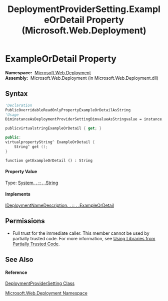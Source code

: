 ﻿---
title: DeploymentProviderSetting.ExampleOrDetail Property  (Microsoft.Web.Deployment)
TOCTitle: ExampleOrDetail Property
ms:assetid: P:Microsoft.Web.Deployment.DeploymentProviderSetting.ExampleOrDetail
ms:mtpsurl: https://msdn.microsoft.com/en-us/library/microsoft.web.deployment.deploymentprovidersetting.exampleordetail(v=VS.90)
ms:contentKeyID: 20209090
ms.date: 05/02/2012
mtps_version: v=VS.90
f1_keywords:
- Microsoft.Web.Deployment.DeploymentProviderSetting.ExampleOrDetail
- Microsoft.Web.Deployment.DeploymentProviderSetting.get_ExampleOrDetail
dev_langs:
- CSharp
- JScript
- VB
- c++
api_location:
- Microsoft.Web.Deployment.dll
api_name:
- Microsoft.Web.Deployment.DeploymentProviderSetting.ExampleOrDetail
- Microsoft.Web.Deployment.DeploymentProviderSetting.get_ExampleOrDetail
api_type:
- Managed
topic_type:
- apiref
- kbSyntax
product_family_name: VS
ROBOTS: INDEX,FOLLOW
---

# ExampleOrDetail Property

**Namespace:**  [Microsoft.Web.Deployment](microsoft-web-deployment-namespace.md)  
**Assembly:**  Microsoft.Web.Deployment (in Microsoft.Web.Deployment.dll)

## Syntax

``` vb
'Declaration
PublicOverridableReadOnlyPropertyExampleOrDetailAsString
'Usage
DiminstanceAsDeploymentProviderSettingDimvalueAsStringvalue = instance.ExampleOrDetail
```

``` csharp
publicvirtualstringExampleOrDetail { get; }
```

``` c++
public:
virtualpropertyString^ ExampleOrDetail {
    String^ get ();
}
```

``` jscript
function getExampleOrDetail () : String
```

#### Property Value

Type: [System. . :: . .String](https://msdn.microsoft.com/en-us/library/s1wwdcbf\(v=vs.90\))  

#### Implements

[IDeploymentNameDescription. . :: . .ExampleOrDetail](ideploymentnamedescription-exampleordetail-property-microsoft-web-deployment.md)  

## Permissions

  - Full trust for the immediate caller. This member cannot be used by partially trusted code. For more information, see [Using Libraries from Partially Trusted Code](https://msdn.microsoft.com/en-us/library/8skskf63\(v=vs.90\)).

## See Also

#### Reference

[DeploymentProviderSetting Class](deploymentprovidersetting-class-microsoft-web-deployment.md)

[Microsoft.Web.Deployment Namespace](microsoft-web-deployment-namespace.md)

